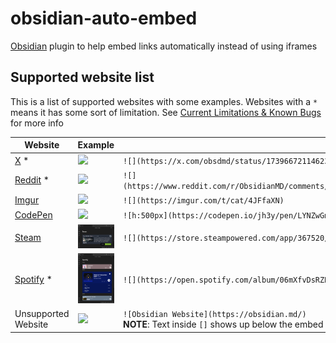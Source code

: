 # obsidian-auto-embed
[Obsidian](https://obsidian.md/) plugin to help embed links automatically instead of using iframes

## Supported website list
This is a list of supported websites with some examples. Websites with a `*` means it has some sort of limitation. See [Current Limitations & Known Bugs](README.md/#current-limitations--known-bugs) for more info

| Website | Example | Markdown |
|---|---|---|
|[X](https://x.com) *|<img src="readme-assets/examples/X-Example.gif" width="400px"/>|`![](https://x.com/obsdmd/status/1739667211462316449)`|
|[Reddit](https://www.reddit.com/) *|<img src="readme-assets/examples/Reddit-Example.gif" width="400px"/>|`![](https://www.reddit.com/r/ObsidianMD/comments/1bji8i4/obsidian_sync_now_starts_at_4_per_month_with_the/)`|
|[Imgur](https://imgur.com/)|<img src="readme-assets/examples/Imgur-Example.gif" width="400px"/>|`![](https://imgur.com/t/cat/4JFfaXN)`|
|[CodePen](https://codepen.io/)|<img src="readme-assets/examples/CodePen-Example.gif" width="400px"/>|`![h:500px](https://codepen.io/jh3y/pen/LYNZwGm)`|
|[Steam](https://store.steampowered.com/)|<img src="readme-assets/examples/Steam-Example.png" width="400px"/>|`![](https://store.steampowered.com/app/367520/Hollow_Knight/)`|
|[Spotify](https://open.spotify.com/) *|<img src="readme-assets/examples/Spotify-Example.png" width="400px"/>|`![](https://open.spotify.com/album/06mXfvDsRZNfnsGZvX2zpb)`|
|Unsupported Website|<img src="readme-assets/examples/UnsupportedEmbed-Example.gif" width="400px"/>|`![Obsidian Website](https://obsidian.md/)`<br>**NOTE**: Text inside `[]` shows up below the embed as a clickable link which bring you to the website.